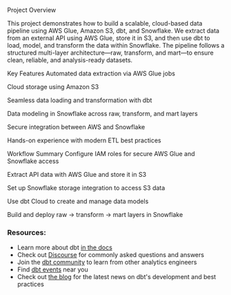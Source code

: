 Project Overview

This project demonstrates how to build a scalable, cloud-based data pipeline using AWS Glue, Amazon S3, dbt, and Snowflake. We extract data from an external API using AWS Glue, store it in S3, and then use dbt to load, model, and transform the data within Snowflake. The pipeline follows a structured multi-layer architecture—raw, transform, and mart—to ensure clean, reliable, and analysis-ready datasets.

Key Features
Automated data extraction via AWS Glue jobs

Cloud storage using Amazon S3

Seamless data loading and transformation with dbt

Data modeling in Snowflake across raw, transform, and mart layers

Secure integration between AWS and Snowflake

Hands-on experience with modern ETL best practices

Workflow Summary
Configure IAM roles for secure AWS Glue and Snowflake access

Extract API data with AWS Glue and store it in S3

Set up Snowflake storage integration to access S3 data

Use dbt Cloud to create and manage data models

Build and deploy raw → transform → mart layers in Snowflake


### Resources:
- Learn more about dbt [in the docs](https://docs.getdbt.com/docs/introduction)
- Check out [Discourse](https://discourse.getdbt.com/) for commonly asked questions and answers
- Join the [dbt community](https://getdbt.com/community) to learn from other analytics engineers
- Find [dbt events](https://events.getdbt.com) near you
- Check out [the blog](https://blog.getdbt.com/) for the latest news on dbt's development and best practices
